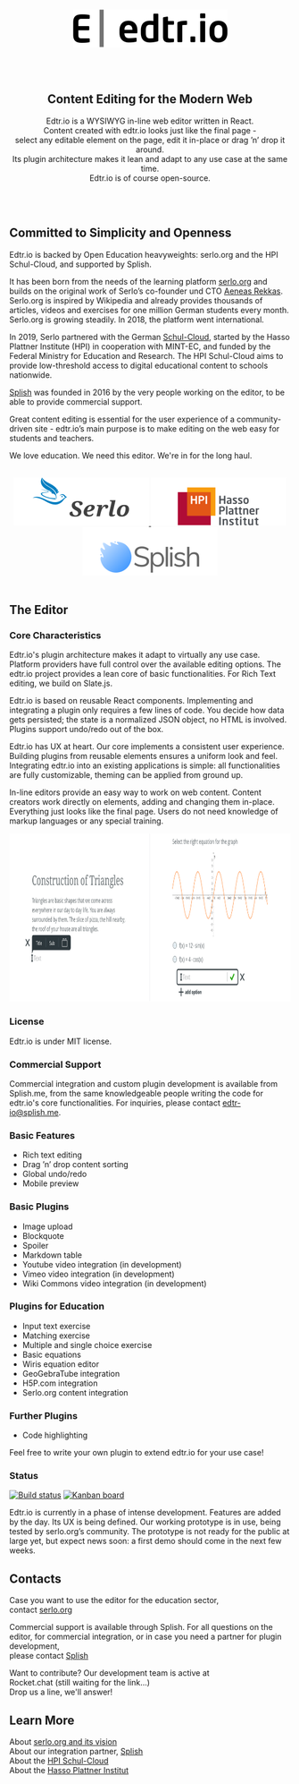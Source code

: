 <p><br></p>
<p align="center">
	<img src="README_files/edtrio_full.svg" alt="edtr.io logo" width="277" height="68">
</p>
<br><br></p>

<h2 align="center">Content Editing for the Modern Web</h2>

<p align="center">
Edtr.io is a WYSIWYG in-line web editor written in React.<br>
Content created with edtr.io looks just like the final page -<br>
select any editable element on the page, edit it in-place or drag ’n’ drop it around.<br>
Its plugin architecture makes it lean and adapt to any use case at the same time.<br>
Edtr.io is of course open-source.<br>
</p>
<p><br><br></p>

## Committed to Simplicity and Openness

Edtr.io is backed by Open Education heavyweights: serlo.org and the HPI Schul-Cloud, and supported by Splish.

It has been born from the needs of the learning platform [serlo.org](https://serlo.org/) and builds on the original work of Serlo’s co-founder und CTO [Aeneas Rekkas](https://github.com/aeneasr). Serlo.org is inspired by Wikipedia and already provides thousands of articles, videos and exercises for one million German students every month. Serlo.org is growing steadily. In 2018, the platform went international.

In 2019, Serlo partnered with the German [Schul-Cloud](https://hpi.de/en/open-campus/hpi-initiatives/schul-cloud.html), started by the Hasso Plattner Institute (HPI) in cooperation with MINT-EC, and funded by the Federal Ministry for Education and Research. The HPI Schul-Cloud aims to provide low-threshold access to digital educational content to schools nationwide. 

[Splish](http://splish.me) was founded in 2016 by the very people working on the editor, to be able to provide commercial support.

Great content editing is essential for the user experience of a community-driven site - edtr.io’s main purpose is to make editing on the web easy for students and teachers. 

We love education. We need this editor. We're in for the long haul.

<p align="center">
	<br>
	<a href="https://serlo.org/">
		<img src="README_files/serlo.svg" alt="serlo.org logo" width="242" height="86">
	</a>
	<a href="https://hpi.de/">
		<img src="README_files/hpi.svg" alt="HPI logo" width="242" height="86">
	</a>	
	<a href="http://splish.me">
		<img src="README_files/splish.svg" alt="Splish logo" width="242" height="86">
	</a>
	<br><br>
</p>

## The Editor

### Core Characteristics

Edtr.io's plugin architecture makes it adapt to virtually any use case. Platform providers have full control over the available editing options. The edtr.io project provides a lean core of basic functionalities. For Rich Text editing, we build on Slate.js.

Edtr.io is based on reusable React components. Implementing and integrating a plugin only requires a few lines of code. You decide how data gets persisted; the state is a normalized JSON object, no HTML is involved. Plugins support undo/redo out of the box.

Edtr.io has UX at heart. Our core implements a consistent user experience. Building plugins from reusable elements ensures a uniform look and feel. Integrating edtr.io into an existing applications is simple: all functionalities are fully customizable, theming can be applied from ground up.

In-line editors provide an easy way to work on web content. Content creators work directly on elements, adding and changing them in-place. Everything just looks like the final page. Users do not need knowledge of markup languages or any special training.

<p align="center">
	<img src="README_files/example.png" alt="Editor examples" width="888" height="300">
</p>


### License

Edtr.io is under MIT license.

### Commercial Support

Commercial integration and custom plugin development is available from Splish.me, from the same knowledgeable people writing the code for edtr.io's core functionalities. For inquiries, please contact [edtr-io@splish.me](mailto:edtr-io@splish.me).

### Basic Features

- Rich text editing
- Drag ’n’ drop content sorting
- Global undo/redo
- Mobile preview

### Basic Plugins
- Image upload
- Blockquote
- Spoiler
- Markdown table
- Youtube video integration (in development)
- Vimeo video integration (in development)
- Wiki Commons video integration (in development)

### Plugins for Education

- Input text exercise
- Matching exercise
- Multiple and single choice exercise
- Basic equations
- Wiris equation editor
- GeoGebraTube integration
- H5P.com integration
- Serlo.org content integration

### Further Plugins

- Code highlighting

Feel free to write your own plugin to extend edtr.io for your use case!

### Status

[![Build status](https://img.shields.io/circleci/project/github/edtr-io/edtr-io/master.svg)](https://circleci.com/gh/edtr-io/edtr-io/tree/master) [![Kanban board](https://img.shields.io/badge/Kanban-board-brightgreen.svg)](https://github.com/orgs/edtr-io/projects/1)

Edtr.io is currently in a phase of intense development. Features are added by the day. Its UX is being defined. Our working prototype is in use, being tested by serlo.org’s community. The prototype is not ready for the public at large yet, but expect news soon: a first demo should come in the next few weeks.

## Contacts

Case you want to use the editor for the education sector,\
 contact [serlo.org](mailto:de@serlo.org)

Commercial support is available through Splish. For all questions on the editor, for commercial integration, or in case you need a partner for plugin development,\
 please contact [Splish](mailto:edtr-io@splish.me)

Want to contribute?
Our development team is active at\
 Rocket.chat (still waiting for the link...)\
Drop us a line, we'll answer!

## Learn More

About [serlo.org and its vision](https://en.serlo.org/serlo)\
About our integration partner, [Splish](http://splish.me)\
About the [HPI Schul-Cloud](https://hpi.de/en/open-campus/hpi-initiatives/schul-cloud.html)\
About the [Hasso Plattner Institut](https://hpi.de/en/the-hpi/overview.html)
